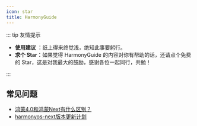 ```yaml
---
icon: star
title: HarmonyGuide
---
```


::: tip 友情提示

- **使用建议** ：纸上得来终觉浅，绝知此事要躬行。
- **求个 Star**：如果觉得 HarmonyGuide 的内容对你有帮助的话，还请点个免费的 Star，这是对我最大的鼓励，感谢各位一起同行，共勉！

:::

## 常见问题


- [鸿蒙4.0和鸿蒙Next有什么区别？](https://blog.csdn.net/qq_44103359/article/details/138468933)
- [harmonyos-next版本更新计划](https://hmxt.org/f/harmonyos-next%E7%89%88%E6%9C%AC%E6%9B%B4%E6%96%B0%E8%AE%A1%E5%88%92)



